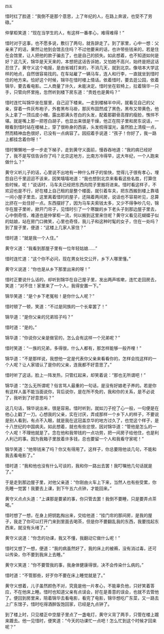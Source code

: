     四五 

   惜时红了脸道：“我倒不是那个意思，上了年纪的人，在路上奔波，也受不了劳碌。”

   仲掌柜笑道：“现在当学生的人，有这样一番孝心，难得难得！”

   惜时对于这事，也不愿多说，敷衍了两句，就告辞走了。到了家里，心中一想：父亲来了的话，果然让他到会馆去住吗？不过他要来的话，也许带些钱来的，若是住在会馆里，让人把他的款子骗去了，也是自己的损失。如此想着，也不知道如何是好？这几天，锦华是天天来的，本想把这话告诉她，又怕她不高兴，始终是把这话忍住了。黄守义这个电报，是由省城打来的，不消几天，就到北京。像培本大学这样的地点，自然很容易找的。在车站雇了一辆马车，连人和行李，一直就坐到惜时住的地方来。恰好这个时候，锦华在惜时楼上情话。依着惜时，要去逛公园，依着锦华，要去看电影。二人商量了许久，未能决定。惜时坐在软椅上，拉着锦华一只手，只管向怀里拖，忽然听到楼下房东道：“贵姓也是黄吗？”

   惜时连忙叫锦华坐在屋里，自己迎下楼来。一走到楼梯半中间，就看见自己的父亲，穿着一件灰布袍子，外套黑布马褂，那灰布固然成了黑色，黑布又带黄色，他头上拿了一顶瓜皮小帽，露出那满头苍白的头发，配着那颧骨高撑的瘦脸，憔悴不堪。就是嘴上那一把苍白胡子，也显出来很是干燥，他正在院子里和房东说话，一眼看到惜时站在楼梯上，穿了很称身的西装，头发梳得溜光，虽然脸上清瘦一点，然而精神血色很好，已没有一点病容了。因招着手说道：“孩子！你好了，我一路上都挂念着你呀！”

   惜时懒懒地一步一步走下梯子，走到黄守义面前，慢吞吞地道：“我的病已经好了，我不是写信告诉你了吗？北京这地方，比南方冷得早，这大年纪，一个人跑来做什么？”

   黄守义听儿子的话，心里说不出地有一种什么样子的愉快，觉得儿子很有孝心，埋怨自已千里迢迢不该来，因笑嘻嘻地道：“我也想到北京来看看这些名胜，打算住些时候，呢！”说话时，马车夫已经把东西向院子里搬将进来。惜时看这样子，不欢迎也是不行，好在楼上自己租的是整个楼面，就引着车夫，把东西搬到楼上靠墙一间小屋子里去，这里离着惜时的屋子，还隔着两间房，说话也不容易听见，总算比挤在一处住好一点。东西摆好了，因为马车夫索钱太多，又少不得争吵几句，锦华在屋子里听，掀开门帘子，见惜时引了一个寒酸的乡下老头子到那边屋子里去，心中倒奇怪，难道也是仲掌柜一流，何以搬到这里来住呢？黄守义看见花蝴蝶子似的姑娘，站在房门口微笑，心里也奇怪，我儿子和这种时髦的女子，住在一处吗？到了屋子里，便道：“这楼上几家人家住？”

   惜时道：“就是我一个人住。”

   黄守义道：“我看到那屋子里有一位年轻姑娘……”

   惜时连忙道：“这个你不必问，现在男女社交公开，乡下人哪里懂。”

   黄守义说道：“你也是从乡下那里出来的呀！”

   惜时正要说什么话的，却听到锦华在自己屋子里，发出两声咳嗽，连忙走回房去，笑道：“对不住！家里来了一个人，我得安置一下。”

   锦华笑道：“是个乡下老冤啦！是你什么人呢？”

   惜时顿了一顿，笑道：“不过是同族的一个长辈罢了！”

   锦华道：“是你父亲的兄弟班子吗？”

   惜时道：“是的。”

   锦华道：“你说你父亲是做官的，怎么会有这样一个兄弟呢？”

   惜时笑道：“一族的兄弟，多得很，什么人都有，那怎样能够一般齐哩！”

   锦华道：“不是那样说，我想他一定是代表你父亲来看看你的，怎样会找这样的一个人呢？让人家错认了是你的父亲，连我都不好意思了。”

   惜时听了这话，脸上一阵发热，只管红起来，却笑着说：“那也无所谓吧！”

   锦华道：“怎么无所谓呢？俗言骂人最重的一句话，是没有好娘老子养的。若是你有这样人虽不能当面说你，背后说你，是在所不免的，我和你的关系，是不必说了，我听到了好意思吗？”

   这几句话，锦华说出来，很是容易。惜时听到，就如刀子挖了心一般，一句便是在他心上戳了一刀。心想我的父亲，实在讨厌，弄成那样一个乡下人的样子，不要说是别人看到，有点不入眼，就是我在这冠盖京华的地方过久了，也觉这个样子，是十八世纪的中国病夫。如此想着，就也有些忿恨，因对锦华道：“管他是怎么的一个人呢！不理他就是了。念在他和我带钱的一点功劳，把一间房子给他住，也是利人利己的事。因为我箱子里放着许多钱，总也要留一个人和我看守家呢！”

   锦华笑道：“他带钱来了吗？你又有得用了。这样子，你总要陪他谈几句，不能和我去看电影了。”

   惜时道：“我和他也没有什么可谈的，我和你一路出去罢！我叮嘱他几句话就是了。”

   于是走到那边屋子里，对他父亲道：“你刚由火车上下来，当然人也有些受累，你先睡一觉罢！我要去上课，到下午五六点钟，才能回来。”

   黄守义点点头道：“上课那是要紧的事，你只管去罢！我倒不要睡，只是要弄点茶喝。”

   惜时想了一想，在身上把钥匙掏出来，交给他道：“挂门帘的那间房，是我的屋子，我走了你可以打开门来到里面去喝茶，但是你不要翻乱我的东西，我要找起东西来，就没有头绪了。”

   黄守义说道：“你念的功课，我又不懂，我翻动它做什么呢！”

   惜时又想了一想，便道：“我的病虽然好了，我的床上的被褥，没有消过毒，还可以传染，你不要到我床上去睡。”

   黄守义笑道：“你不要管我的事，我身体健康得很，决不会传染什么病的。”

   惜时道：“不管那些，好歹你不要在床上睡觉就是了。”

   黄守义想着，儿子虽然颜色不对，究竟是他一片孝心，不能辜负他，只好笑着答应，不在他床上睡。惜时也知道父亲有点误会，好在是善意的误会，也就不去管他了。便回到房里来，陪着锦华去看电影，看完了电影，锦华想吃广东菜，又一路去上广东馆子，惜时吃得酒醉饭饱回家，已经是九点钟了。

   到了楼上时，只见楼正中空屋子里点了一盏电灯，黄守义背了两手，只管在楼上踱来踱去。他一见惜时，便笑道：“今天的功课忙一点吧！怎么忙到这个时候才回来呢？”

